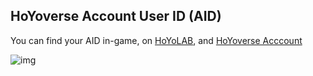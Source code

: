 ## HoYoverse Account User ID (AID)

You can find your AID in-game, on [HoYoLAB](https://www.hoyolab.com/home), and [HoYoverse Acccount](https://account.hoyoverse.com/)

![img](https://media.discordapp.net/attachments/765817423991406602/967694828907417620/unknown.png)